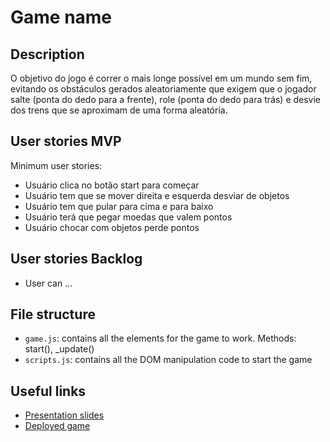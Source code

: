 # Game name

<!-- When you finish, add a nice screenshot of your game -->
<!--[<img src="./img/page.png">]()-->

## Description

O objetivo do jogo é correr o mais longe possível em um mundo sem fim, evitando os obstáculos gerados aleatoriamente que exigem que o jogador salte (ponta do dedo para a frente), role (ponta do dedo para trás) e desvie dos trens que se aproximam de uma forma aleatória.

## User stories MVP

Minimum user stories:

 - Usuário clica no botão start para começar
 - Usuário tem que se mover direita e esquerda desviar de objetos 
 - Usuário tem que  pular para cima e para baixo 
 - Usuário terá que pegar moedas que valem pontos
 - Usuário chocar com objetos perde pontos 
 
## User stories Backlog

- User can ...

## File structure

- <code>game.js</code>: contains all the elements for the game to work. Methods: start(), \_update()
- <code>scripts.js</code>: contains all the DOM manipulation code to start the game

## Useful links

<!-- When you finish, add these links and commit -->

- [Presentation slides]()
- [Deployed game]()

